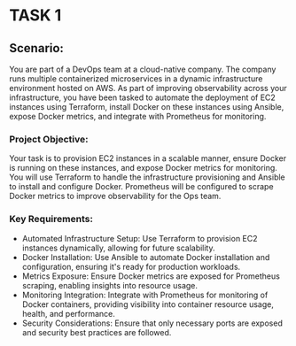 # TASK 1
## Scenario:
You are part of a DevOps team at a cloud-native company. The company runs multiple containerized microservices in a dynamic infrastructure environment hosted on AWS. As part of improving observability across your infrastructure, you have been tasked to automate the deployment of EC2 instances using Terraform, install Docker on these instances using Ansible, expose Docker metrics, and integrate with Prometheus for monitoring.

### Project Objective: 
Your task is to provision EC2 instances in a scalable manner, ensure Docker is running on these instances, and expose Docker metrics for monitoring. You will use Terraform to handle the infrastructure provisioning and Ansible to install and configure Docker. Prometheus will be configured to scrape Docker metrics to improve observability for the Ops team.

### Key Requirements:

- Automated Infrastructure Setup: Use Terraform to provision EC2 instances dynamically, allowing for future scalability.
- Docker Installation: Use Ansible to automate Docker installation and configuration, ensuring it's ready for production workloads.
- Metrics Exposure: Ensure Docker metrics are exposed for Prometheus scraping, enabling insights into resource usage.
- Monitoring Integration: Integrate with Prometheus for monitoring of Docker containers, providing visibility into container resource usage, health, and performance.
- Security Considerations: Ensure that only necessary ports are exposed and security best practices are followed.

